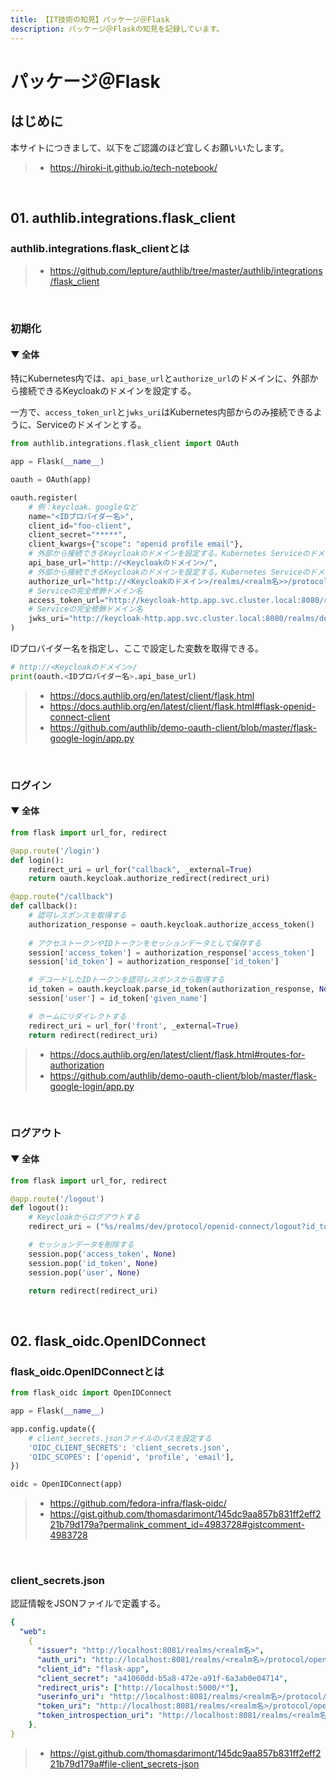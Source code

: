 ```yaml
---
title: 【IT技術の知見】パッケージ＠Flask
description: パッケージ＠Flaskの知見を記録しています。
---
```


# パッケージ＠Flask

## はじめに

本サイトにつきまして、以下をご認識のほど宜しくお願いいたします。

> - https://hiroki-it.github.io/tech-notebook/

<br>

## 01. authlib.integrations.flask_client

###  authlib.integrations.flask_clientとは

> - https://github.com/lepture/authlib/tree/master/authlib/integrations/flask_client

<br>

### 初期化

#### ▼ 全体


特にKubernetes内では、`api_base_url`と`authorize_url`のドメインに、外部から接続できるKeycloakのドメインを設定する。

一方で、`access_token_url`と`jwks_uri`はKubernetes内部からのみ接続できるように、Serviceのドメインとする。

```python
from authlib.integrations.flask_client import OAuth

app = Flask(__name__)

oauth = OAuth(app)

oauth.register(
    # 例：keycloak、googleなど
    name="<IDプロバイダー名>",
    client_id="foo-client",
    client_secret="*****",
    client_kwargs={"scope": "openid profile email"},
    # 外部から接続できるKeycloakのドメインを設定する。Kubernetes Serviceのドメインではダメ。
    api_base_url="http://<Keycloakのドメイン>/",
    # 外部から接続できるKeycloakのドメインを設定する。Kubernetes Serviceのドメインではダメ。
    authorize_url="http://<Keycloakのドメイン>/realms/<realm名>>/protocol/openid-connect/auth",
    # Serviceの完全修飾ドメイン名
    access_token_url="http://keycloak-http.app.svc.cluster.local:8080/realms/dev/protocol/openid-connect/token",
    # Serviceの完全修飾ドメイン名
    jwks_uri="http://keycloak-http.app.svc.cluster.local:8080/realms/dev/protocol/openid-connect/certs"
)
```

IDプロバイダー名を指定し、ここで設定した変数を取得できる。

```python
# http://<Keycloakのドメイン>/
print(oauth.<IDプロバイダー名>.api_base_url)
```

> - https://docs.authlib.org/en/latest/client/flask.html
> - https://docs.authlib.org/en/latest/client/flask.html#flask-openid-connect-client
> - https://github.com/authlib/demo-oauth-client/blob/master/flask-google-login/app.py

<br>

### ログイン

#### ▼ 全体

```python
from flask import url_for, redirect

@app.route('/login')
def login():
    redirect_uri = url_for("callback", _external=True)
    return oauth.keycloak.authorize_redirect(redirect_uri)

@app.route("/callback")
def callback():
    # 認可レスポンスを取得する
    authorization_response = oauth.keycloak.authorize_access_token()
    
    # アクセストークンやIDトークンをセッションデータとして保存する
    session['access_token'] = authorization_response['access_token']
    session['id_token'] = authorization_response['id_token']

    # デコードしたIDトークンを認可レスポンスから取得する
    id_token = oauth.keycloak.parse_id_token(authorization_response, None)
    session['user'] = id_token['given_name']

    # ホームにリダイレクトする
    redirect_uri = url_for('front', _external=True)
    return redirect(redirect_uri)
```

> - https://docs.authlib.org/en/latest/client/flask.html#routes-for-authorization
> - https://github.com/authlib/demo-oauth-client/blob/master/flask-google-login/app.py

<br>

### ログアウト

#### ▼ 全体


```python
from flask import url_for, redirect

@app.route('/logout')
def logout():
    # Keycloakからログアウトする
    redirect_uri = ("%s/realms/dev/protocol/openid-connect/logout?id_token_hint=%s&post_logout_redirect_uri=%s" % (oauth.keycloak.api_base_url, session.get('id_token', ''), url_for("front", _external=True)))

    # セッションデータを削除する
    session.pop('access_token', None)
    session.pop('id_token', None)
    session.pop('user', None)

    return redirect(redirect_uri)
```

<br>

## 02. flask_oidc.OpenIDConnect

### flask_oidc.OpenIDConnectとは

```python
from flask_oidc import OpenIDConnect

app = Flask(__name__)

app.config.update({
    # client_secrets.jsonファイルのパスを設定する
    'OIDC_CLIENT_SECRETS': 'client_secrets.json',
    'OIDC_SCOPES': ['openid', 'profile', 'email'],
})

oidc = OpenIDConnect(app)
```

> - https://github.com/fedora-infra/flask-oidc/
> - https://gist.github.com/thomasdarimont/145dc9aa857b831ff2eff221b79d179a?permalink_comment_id=4983728#gistcomment-4983728

<br>

### client_secrets.json

認証情報をJSONファイルで定義する。

```yaml
{
  "web":
    {
      "issuer": "http://localhost:8081/realms/<realm名>",
      "auth_uri": "http://localhost:8081/realms/<realm名>/protocol/openid-connect/auth",
      "client_id": "flask-app",
      "client_secret": "a41060dd-b5a8-472e-a91f-6a3ab0e04714",
      "redirect_uris": ["http://localhost:5000/*"],
      "userinfo_uri": "http://localhost:8081/realms/<realm名>/protocol/openid-connect/userinfo",
      "token_uri": "http://localhost:8081/realms/<realm名>/protocol/openid-connect/token",
      "token_introspection_uri": "http://localhost:8081/realms/<realm名>/protocol/openid-connect/token/introspect",
    },
}
```

> - https://gist.github.com/thomasdarimont/145dc9aa857b831ff2eff221b79d179a#file-client_secrets-json

<br>
